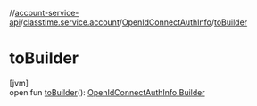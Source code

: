 //[account-service-api](../../../index.md)/[classtime.service.account](../index.md)/[OpenIdConnectAuthInfo](index.md)/[toBuilder](to-builder.md)

# toBuilder

[jvm]\
open fun [toBuilder](to-builder.md)(): [OpenIdConnectAuthInfo.Builder](-builder/index.md)
